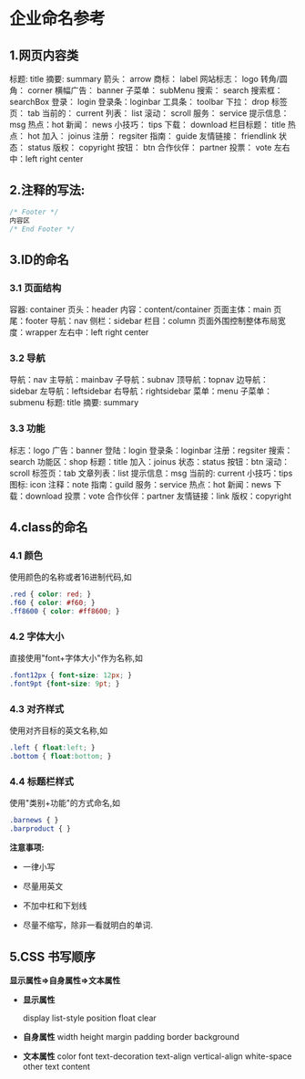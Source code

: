 # 企业命名参考

## 1.网页内容类

标题: title
摘要: summary
箭头： arrow
商标： label
网站标志： logo
转角/圆角： corner
横幅广告： banner
子菜单： subMenu
搜索： search
搜索框： searchBox
登录： login
登录条：loginbar
工具条： toolbar
下拉： drop
标签页： tab
当前的： current
列表： list
滚动： scroll
服务： service
提示信息： msg
热点：hot
新闻： news
小技巧： tips
下载： download
栏目标题： title
热点： hot
加入： joinus
注册： regsiter
指南： guide
友情链接： friendlink
状态： status
版权： copyright
按钮： btn
合作伙伴： partner
投票： vote
左右中：left right center



## 2.注释的写法:

```js
/* Footer */
内容区
/* End Footer */
```



## 3.ID的命名

### 3.1 页面结构

容器: container
页头：header
内容：content/container
页面主体：main
页尾：footer
导航：nav
侧栏：sidebar
栏目：column
页面外围控制整体布局宽度：wrapper
左右中：left right center



### 3.2 导航

导航：nav
主导航：mainbav
子导航：subnav
顶导航：topnav
边导航：sidebar
左导航：leftsidebar
右导航：rightsidebar
菜单：menu
子菜单：submenu
标题: title
摘要: summary



### 3.3 功能

标志：logo
广告：banner
登陆：login
登录条：loginbar
注册：regsiter
搜索：search
功能区：shop
标题：title
加入：joinus
状态：status
按钮：btn
滚动：scroll
标签页：tab
文章列表：list
提示信息：msg
当前的: current
小技巧：tips
图标: icon
注释：note
指南：guild
服务：service
热点：hot
新闻：news
下载：download
投票：vote
合作伙伴：partner
友情链接：link
版权：copyright



## 4.class的命名

### 4.1 颜色

使用颜色的名称或者16进制代码,如

```css
.red { color: red; }
.f60 { color: #f60; }
.ff8600 { color: #ff8600; }
```



### 4.2 字体大小

直接使用"font+字体大小"作为名称,如

```css
.font12px { font-size: 12px; }
.font9pt {font-size: 9pt; }
```



### 4.3 对齐样式

使用对齐目标的英文名称,如

```css
.left { float:left; }
.bottom { float:bottom; }
```



### 4.4 标题栏样式

使用"类别+功能"的方式命名,如

```css
.barnews { }
.barproduct { }
```

**注意事项:**

- 一律小写

- 尽量用英文

- 不加中杠和下划线

- 尽量不缩写，除非一看就明白的单词.

  

## 5.CSS 书写顺序

**显示属性=>自身属性=>文本属性**

- **显示属性**

  display
  list-style
  position
  float
  clear

- **自身属性**
  width
  height
  margin
  padding
  border
  background

- **文本属性**
  color
  font
  text-decoration
  text-align
  vertical-align
  white-space
  other text
  content